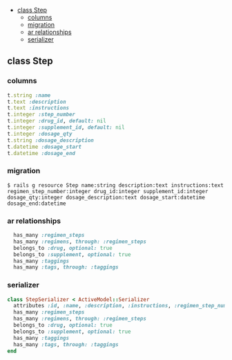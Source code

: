 <!-- START doctoc generated TOC please keep comment here to allow auto update -->
<!-- DON'T EDIT THIS SECTION, INSTEAD RE-RUN doctoc TO UPDATE -->

- [class Step](#class-step)
  - [columns](#columns)
  - [migration](#migration)
  - [ar relationships](#ar-relationships)
  - [serializer](#serializer)

<!-- END doctoc generated TOC please keep comment here to allow auto update -->

## class Step

### columns

```ruby
t.string :name
t.text :description
t.text :instructions
t.integer :step_number
t.integer :drug_id, default: nil
t.integer :supplement_id, default: nil
t.integer :dosage_qty
t.string :dosage_description
t.datetime :dosage_start
t.datetime :dosage_end
```

### migration

```
$ rails g resource Step name:string description:text instructions:text regimen_step_number:integer drug_id:integer supplement_id:integer dosage_qty:integer dosage_description:text dosage_start:datetime dosage_end:datetime
```

### ar relationships

```ruby
  has_many :regimen_steps
  has_many :regimens, through: :regimen_steps
  belongs_to :drug, optional: true
  belongs_to :supplement, optional: true
  has_many :taggings
  has_many :tags, through: :taggings
```

### serializer

```ruby
class StepSerializer < ActiveModel::Serializer
  attributes :id, :name, :description, :instructions, :regimen_step_number, :drug_id, :supplement_id, :dosage_qty, :dosage_description, :dosage_start, :dosage_end
  has_many :regimen_steps
  has_many :regimens, through: :regimen_steps
  belongs_to :drug, optional: true
  belongs_to :supplement, optional: true
  has_many :taggings
  has_many :tags, through: :taggings
end
```
